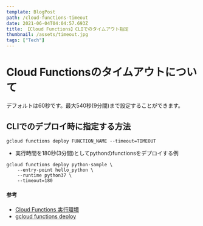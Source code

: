 ```yaml
---
template: BlogPost
path: /cloud-functions-timeout
date: 2021-06-04T04:04:57.693Z
title: 【Cloud Functions】CLIでのタイムアウト指定
thumbnail: /assets/timeout.jpg
tags: ["Tech"]
---
```

# Cloud Functionsのタイムアウトについて

デフォルトは60秒です。最大540秒(9分間)まで設定することができます。



## CLIでのデプロイ時に指定する方法

```shell
gcloud functions deploy FUNCTION_NAME --timeout=TIMEOUT 
```

- 実行時間を180秒(3分間)としてpythonのfunctionsをデプロイする例

```shell
gcloud functions deploy python-sample \
    --entry-point hello_python \
    --runtime python37 \
    --timeout=180
```

#### 参考

- [Cloud Functions 実行環境](https://cloud.google.com/functions/docs/concepts/exec?hl=ja#functions-concepts-after-timeout-python)
- [gcloud functions deploy](https://cloud.google.com/sdk/gcloud/reference/functions/deploy)
